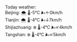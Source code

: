 Today weather:  
Beijing: 🌨  🌡️-5°C 🌬️←0km/h  
Tianjin: 🌨  🌡️-4°C 🌬️↓7km/h  
Shijiazhuang: ❄️   🌡️-4°C 🌬️↙4km/h  
Tangshan: ❄️   🌡️-4°C 🌬️↙5km/h  
